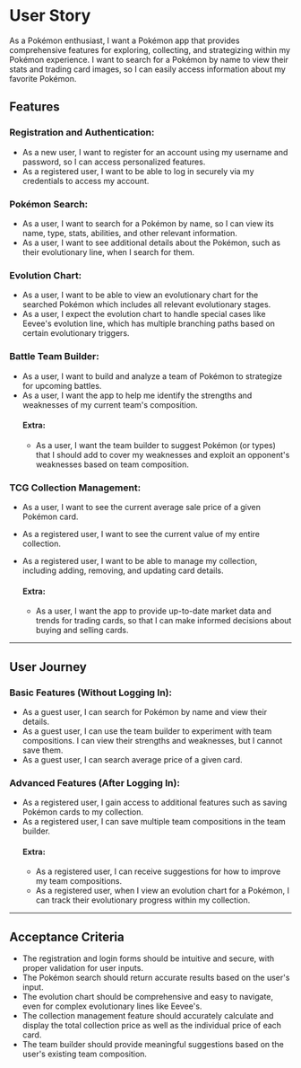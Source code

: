 # User Story
As a Pokémon enthusiast, I want a Pokémon app that provides comprehensive features for exploring, collecting, and strategizing within my Pokémon experience. I want to search for a Pokémon by name to view their stats and trading card images, so I can easily access information about my favorite Pokémon.


## Features
### Registration and Authentication:
- As a new user, I want to register for an account using my username and password, so I can access personalized features.
- As a registered user, I want to be able to log in securely via my credentials to access my account.

### Pokémon Search:
- As a user, I want to search for a Pokémon by name, so I can view its name, type, stats, abilities, and other relevant information.
- As a user, I want to see additional details about the Pokémon, such as their evolutionary line, when I search for them.

### Evolution Chart:
- As a user, I want to be able to view an evolutionary chart for the searched Pokémon which includes all relevant evolutionary stages.
- As a user, I expect the evolution chart to handle special cases like Eevee's evolution line, which has multiple branching paths based on certain evolutionary triggers.

### Battle Team Builder:
- As a user, I want to build and analyze a team of Pokémon to strategize for upcoming battles.
- As a user, I want the app to help me identify the strengths and weaknesses of my current team's composition.
    #### Extra:
    - As a user, I want the team builder to suggest Pokémon (or types) that I should add to cover my weaknesses and exploit an opponent's weaknesses based on team composition.

### TCG Collection Management:
- As a user, I want to see the current average sale price of a given Pokémon card.
- As a registered user, I want to see the current value of my entire collection.
- As a registered user, I want to be able to manage my collection, including adding, removing, and updating card details.

    #### Extra:
    - As a user, I want the app to provide up-to-date market data and trends for trading cards, so that I can make informed decisions about buying and selling cards.
---

## User Journey
### Basic Features (Without Logging In):
- As a guest user, I can search for Pokémon by name and view their details.
- As a guest user, I can use the team builder to experiment with team compositions. I can view their strengths and weaknesses, but I cannot save them.
- As a guest user, I can search average price of a given card.

### Advanced Features (After Logging In):
- As a registered user, I gain access to additional features such as saving Pokémon cards to my collection.
- As a registered user, I can save multiple team compositions in the team builder.
    #### Extra:
    - As a registered user, I can receive suggestions for how to improve my team compositions.
    - As a registered user, when I view an evolution chart for a Pokémon, I can track their evolutionary progress within my collection.
---

## Acceptance Criteria
- The registration and login forms should be intuitive and secure, with proper validation for user inputs.
- The Pokémon search should return accurate results based on the user's input.
- The evolution chart should be comprehensive and easy to navigate, even for complex evolutionary lines like Eevee's.
- The collection management feature should accurately calculate and display the total collection price as well as the individual price of each card.
- The team builder should provide meaningful suggestions based on the user's existing team composition.
